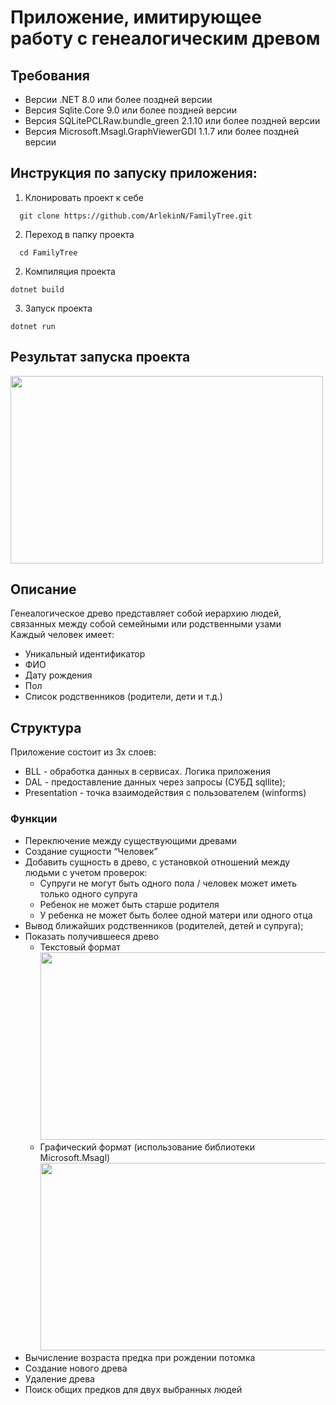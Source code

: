 # Приложение, имитирующее работу с генеалогическим древом
## Требования
  * Версии .NET 8.0 или более поздней версии
  * Версия Sqlite.Core 9.0 или более поздней версии
  * Версия SQLitePCLRaw.bundle_green 2.1.10 или более поздней версии
  * Версия Microsoft.Msagl.GraphViewerGDI 1.1.7 или более поздней версии
## Инструкция по запуску приложения:
  1. Клонировать проект к себе
  ```
    git clone https://github.com/ArlekinN/FamilyTree.git
  ```
  2. Переход в папку проекта
  ```
    cd FamilyTree
  ```
  2. Компиляция проекта
  ```
  dotnet build
  ```
  3. Запуск проекта
  ```
  dotnet run
  ```
## Результат запуска проекта
<img src="https://github.com/user-attachments/assets/4fd36898-0f18-4a0d-8ca3-af1aca41c102" width="500" height="300" />

## Описание
Генеалогическое древо представляет собой иерархию людей, связанных между собой семейными или родственными узами </br>
Каждый человек имеет:<br>
  * Уникальный идентификатор
  * ФИО
  * Дату рождения
  * Пол
  * Список родственников (родители, дети и т.д.)</br>
## Структура
Приложение состоит из 3х слоев: </br>
  *  BLL - обработка данных в сервисах. Логика приложения
  *  DAL - предоставление данных через запросы (СУБД sqllite);
  *  Presentation - точка взаимодействия с пользователем (winforms)
### Функции
  * Переключение между существующими древами
  * Создание сущности “Человек”
  * Добавить сущность в древо, с установкой отношений между людьми с учетом проверок: </br>
    * Супруги не могут быть одного пола / человек может иметь только одного супруга
    * Ребенок не может быть старше родителя
    * У ребенка не может быть более одной матери или одного отца
  * Вывод ближайших родственников (родителей, детей и супруга);
  * Показать получившееся древо
    * Teкстовый формат</br>
      <img src="https://github.com/user-attachments/assets/9587a061-3135-4816-a473-b48d6f3b5694" width="500" height="300" />
    * Графический формат (использование библиотеки Microsoft.Msagl)</br>
      <img src="https://github.com/user-attachments/assets/8d1894f6-4e3a-41e4-9fec-fa05813f9f62" width="500" height="300" />
  * Вычисление возраста предка при рождении потомка
  * Создание нового древа
  * Удаление древа
  * Поиск общих предков для двух выбранных людей


    


